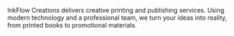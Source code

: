 InkFlow Creations delivers creative printing and publishing services. Using modern technology and a professional team, we turn your ideas into reality, from printed books to promotional materials.
